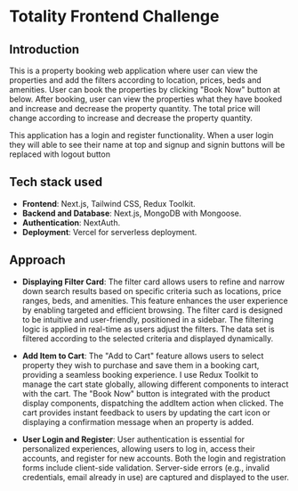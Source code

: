 # Totality Frontend Challenge

## Introduction

This is a property booking web application where user can view the properties and add the filters according to location, prices, beds and amenities. User can book the properties by clicking "Book Now" button at below. After booking, user can view the properties what they have booked and increase and decrease the property quantity. The total price will change according to increase and decrease the property quantity.

This application has a login and register functionality. When a user login they will able to see their name at top and signup and signin buttons will be replaced with logout button

## Tech stack used

- **Frontend**: Next.js, Tailwind CSS, Redux Toolkit.
- **Backend and Database**: Next.js, MongoDB with Mongoose.
- **Authentication**: NextAuth.
- **Deployment**: Vercel for serverless deployment.

## Approach

- **Displaying Filter Card**: The filter card allows users to refine and narrow down search results based on specific criteria such as locations, price ranges, beds, and amenities. This feature enhances the user experience by enabling targeted and efficient browsing. The filter card is designed to be intuitive and user-friendly, positioned in a sidebar. The filtering logic is applied in real-time as users adjust the filters. The data set is filtered according to the selected criteria and displayed dynamically.

- **Add Item to Cart**: The "Add to Cart" feature allows users to select property they wish to purchase and save them in a booking cart, providing a seamless booking experience. I use Redux Toolkit to manage the cart state globally, allowing different components to interact with the cart. The "Book Now" button is integrated with the product display components, dispatching the addItem action when clicked. The cart provides instant feedback to users by updating the cart icon or displaying a confirmation message when an property is added.

- **User Login and Register**: User authentication is essential for personalized experiences, allowing users to log in, access their accounts, and register for new accounts. Both the login and registration forms include client-side validation. Server-side errors (e.g., invalid credentials, email already in use) are captured and displayed to the user.

